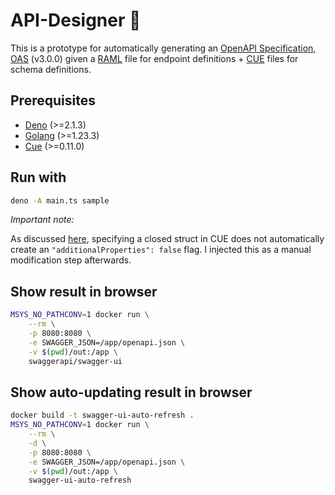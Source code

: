 # API-Designer 🎨
This is a prototype for automatically generating an [OpenAPI Specification, OAS](https://swagger.io/specification/) (v3.0.0) given a [RAML](https://raml.org/) file for endpoint definitions + [CUE](https://cuelang.org/docs/) files for schema definitions.

## Prerequisites

- [Deno](https://docs.deno.com/runtime/getting_started/installation/) (>=2.1.3)
- [Golang](https://go.dev/doc/install) (>=1.23.3)
- [Cue](https://cuelang.org/docs/introduction/installation/) (>=0.11.0)

## Run with

```bash
deno -A main.ts sample
```

_Important note:_

As discussed [here](https://github.com/cue-lang/cue/issues/267#issuecomment-873386839), specifying a closed struct in CUE does not automatically create an `"additionalProperties": false` flag. I injected this as a manual modification step afterwards.

## Show result in browser

```bash
MSYS_NO_PATHCONV=1 docker run \
    --rm \
    -p 8080:8080 \
    -e SWAGGER_JSON=/app/openapi.json \
    -v $(pwd)/out:/app \
    swaggerapi/swagger-ui
```

## Show auto-updating result in browser

```bash
docker build -t swagger-ui-auto-refresh .
MSYS_NO_PATHCONV=1 docker run \
    --rm \
    -d \
    -p 8080:8080 \
    -e SWAGGER_JSON=/app/openapi.json \
    -v $(pwd)/out:/app \
    swagger-ui-auto-refresh
```